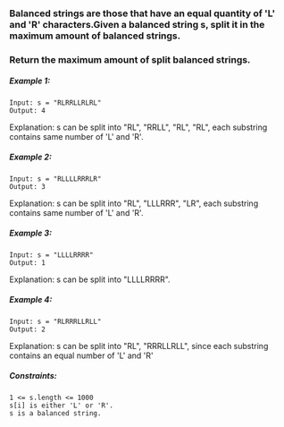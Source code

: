 ### Balanced strings are those that have an equal quantity of 'L' and 'R' characters.Given a balanced string s, split it in the maximum amount of balanced strings.

### Return the maximum amount of split balanced strings.

 

##### Example 1:
````
Input: s = "RLRRLLRLRL"
Output: 4
````
Explanation: s can be split into "RL", "RRLL", "RL", "RL", each substring contains same number of 'L' and 'R'.
##### Example 2:
````
Input: s = "RLLLLRRRLR"
Output: 3
````
Explanation: s can be split into "RL", "LLLRRR", "LR", each substring contains same number of 'L' and 'R'.
##### Example 3:
````
Input: s = "LLLLRRRR"
Output: 1
````
Explanation: s can be split into "LLLLRRRR".
##### Example 4:
```
Input: s = "RLRRRLLRLL"
Output: 2
```
Explanation: s can be split into "RL", "RRRLLRLL", since each substring contains an equal number of 'L' and 'R'
 

##### Constraints:
```
1 <= s.length <= 1000
s[i] is either 'L' or 'R'.
s is a balanced string.
```
